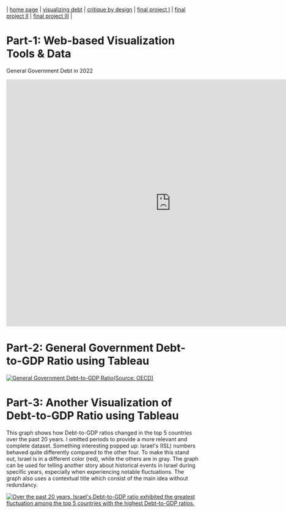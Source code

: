 | [home page](https://asuyanto.github.io/tswd-portfolio/) | [visualizing debt](visualizing-government-debt) | [critique by design](critique-by-design) | [final project I](final-project-part-one) | [final project II](final-project-part-two) | [final project III](final-project-part-three) |


# Part-1: Web-based Visualization Tools & Data
General Government Debt in 2022
<iframe src="https://data.oecd.org/chart/7khC" width="860" height="645" style="border: 0" mozallowfullscreen="true" webkitallowfullscreen="true" allowfullscreen="true"><a href="https://data.oecd.org/chart/7khC" target="_blank">OECD Chart: General government debt, Total, % of GDP, Annual, 2022</a></iframe>

# Part-2: General Government Debt-to-GDP Ratio using Tableau
<div class='tableauPlaceholder' id='viz1706382315273' style='position: relative'><noscript><a href='#'><img alt='General Government Debt-to-GDP Ratio(Source: OECD) ' src='https:&#47;&#47;public.tableau.com&#47;static&#47;images&#47;Ge&#47;GeneralGovernmentDebt-to-GDPRatio&#47;Sheet1&#47;1_rss.png' style='border: none' /></a></noscript><object class='tableauViz'  style='display:none;'><param name='host_url' value='https%3A%2F%2Fpublic.tableau.com%2F' /> <param name='embed_code_version' value='3' /> <param name='site_root' value='' /><param name='name' value='GeneralGovernmentDebt-to-GDPRatio&#47;Sheet1' /><param name='tabs' value='no' /><param name='toolbar' value='yes' /><param name='static_image' value='https:&#47;&#47;public.tableau.com&#47;static&#47;images&#47;Ge&#47;GeneralGovernmentDebt-to-GDPRatio&#47;Sheet1&#47;1.png' /> <param name='animate_transition' value='yes' /><param name='display_static_image' value='yes' /><param name='display_spinner' value='yes' /><param name='display_overlay' value='yes' /><param name='display_count' value='yes' /><param name='language' value='en-US' /><param name='filter' value='publish=yes' /></object></div> 
<script type='text/javascript'>                    
	var divElement = document.getElementById('viz1706382315273');                    
	var vizElement = divElement.getElementsByTagName('object')[0];                    	vizElement.style.width='100%';vizElement.style.height=(divElement.offsetWidth*0.75)+'px';                 
	var scriptElement = document.createElement('script');                    
	scriptElement.src = 'https://public.tableau.com/javascripts/api/viz_v1.js';                    	vizElement.parentNode.insertBefore(scriptElement, vizElement);                
</script>

# Part-3: Another Visualization of Debt-to-GDP Ratio using Tableau
This graph shows how Debt-to-GDP ratios changed in the top 5 countries over the past 20 years. I omitted periods to provide a more relevant and complete dataset. Something interesting popped up: Israel's (ISL) numbers behaved quite differently compared to the other four. To make this stand out, Israel is in a different color (red), while the others are in gray. The graph can be used for telling another story about historical events in Israel during specific years, especially when experiencing notable fluctuations. The graph also uses a contextual title which consist of the main idea without redundancy.
<div class='tableauPlaceholder' id='viz1706420323902' style='position: relative'><noscript><a href='#'><img alt='Over the past 20 years, Israel&#39;s Debt-to-GDP ratio exhibited the greatest fluctuation among the top 5 countries with the highest Debt-to-GDP ratios. ' src='https:&#47;&#47;public.tableau.com&#47;static&#47;images&#47;Ge&#47;GeneralGovernmentDebt-to-GDPRatio&#47;Sheet2&#47;1_rss.png' style='border: none' /></a></noscript><object class='tableauViz'  style='display:none;'><param name='host_url' value='https%3A%2F%2Fpublic.tableau.com%2F' /> <param name='embed_code_version' value='3' /> <param name='site_root' value='' /><param name='name' value='GeneralGovernmentDebt-to-GDPRatio&#47;Sheet2' /><param name='tabs' value='no' /><param name='toolbar' value='yes' /><param name='static_image' value='https:&#47;&#47;public.tableau.com&#47;static&#47;images&#47;Ge&#47;GeneralGovernmentDebt-to-GDPRatio&#47;Sheet2&#47;1.png' /> <param name='animate_transition' value='yes' /><param name='display_static_image' value='yes' /><param name='display_spinner' value='yes' /><param name='display_overlay' value='yes' /><param name='display_count' value='yes' /><param name='language' value='en-US' /><param name='filter' value='publish=yes' /></object></div>                
<script type='text/javascript'>                    
	var divElement = document.getElementById('viz1706420323902');                    
	var vizElement = divElement.getElementsByTagName('object')[0];                    vizElement.style.width='100%';vizElement.style.height=(divElement.offsetWidth*0.75)+'px';                   
	var scriptElement = document.createElement('script');                    
	scriptElement.src = 'https://public.tableau.com/javascripts/api/viz_v1.js';                    vizElement.parentNode.insertBefore(scriptElement, vizElement);                
</script>
